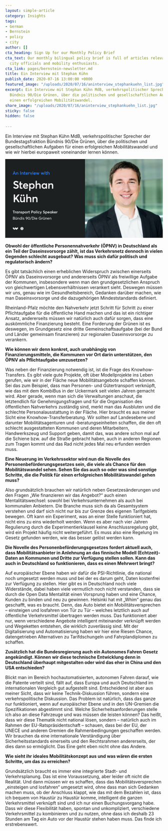 ```yaml
---
layout: simple-article
category: Insights
tags:
- German
- Bernstein
- policy
- city
author: []
cta_heading: Sign Up for our Monthly Policy Brief
cta_text: Our monthly bilingual policy brief is full of articles relevant to policymakers,
  city officials and mobility enthusiasts.
cta_link: pages/bernstein-newsletter.md
title: Ein Interview mit Stephan Kühn
publish_date: 2020-07-16 13:00:00 +0000
featured_image: "/uploads/2020/07/16/aninterview_stephankuehn_list.jpg"
excerpt: Ein Interview mit Stephan Kühn MdB, verkehrspolitischer Sprecher der Bundestagsfraktion
  Bündnis 90/Die Grünen, über die politischen und gesellschaftlichen Aufgaben für
  einen erfolgreichen Mobilitätswandel.
share_image: "/uploads/2020/07/16/aninterview_stephankuehn_list.jpg"
sticky: false
hidden: false

---
```

Ein Interview mit Stephan Kühn MdB, verkehrspolitischer Sprecher der Bundestagsfraktion Bündnis 90/Die Grünen, über die politischen und gesellschaftlichen Aufgaben für einen erfolgreichen Mobilitätswandel und wie wir hierbei europaweit voneinander lernen können.

![](/uploads/2020/07/16/aninterview_stephankuehn_body.jpeg)

**Obwohl der öffentliche Personennahverkehr (ÖPNV) in Deutschland als ein Teil der Daseinsvorsorge zählt, ist das Verkehrsnetz dennoch in vielen Gegenden schlecht ausgebaut? Was muss sich dafür politisch und regulatorisch ändern?**

Es gibt tatsächlich einen erheblichen Widerspruch zwischen einerseits ÖPNV als Daseinsvorsorge und andererseits ÖPNV als freiwillige Aufgabe der Kommunen, insbesondere wenn man den grundgesetzlichen Anspruch von gleichwertigen Lebensverhältnissen verankert sieht. Deswegen müssen wir uns, genau wie im Gesundheitsbereich, Gedanken darüber machen, wie man Daseinsvorsorge und die dazugehörigen Mindeststandards definiert.

Rheinland-Pfalz möchte den Nahverkehr jetzt Schritt für Schritt zu einer Pflichtaufgabe für die öffentliche Hand machen und das ist ein richtiger Ansatz, andererseits müssen wir natürlich auch dafür sorgen, dass eine auskömmliche Finanzierung besteht. Eine Forderung der Grünen ist es deswegen, im Grundgesetz eine dritte Gemeinschaftsaufgabe (bei der Bund und Länder gemeinsam finanzieren) zur regionalen Daseinsvorsorge zu verankern.

**Wie können wir denn konkret, auch unabhängig von Finanzierungsmitteln, die Kommunen vor Ort darin unterstützen, den ÖPNV als Pflichtaufgabe umzusetzen?**

Was neben der Finanzierung notwendig ist, ist die Frage des Knowhow-Transfers. Es gibt viele gute Projekte, oft über Modellprojekte ins Leben gerufen, wie wir in der Fläche neue Mobilitätsangebote schaffen können. Sei das zum Beispiel, dass man Personen- und Gütertransport verknüpft, wie das mit dem KombiBus in der Uckermark seit vielen Jahren gemacht wird. Aber gerade, wenn man sich die Verwaltungen anschaut, die letztendlich für Genehmigungsfragen und für die Organisation des öffentlichen Nahverkehrs zuständig sind, merkt man das Ausbluten und die schlechte Personalausstattung in der Fläche. Hier braucht es aus meiner Sicht eine Knowhow-Transferberatung. Wir sollten auf Landesebene und darunter Mobilitätsagenturen und -beratungseinheiten schaffen, die den oft schlecht ausgestatteten Kommunen und deren Mitarbeitern, Handwerkszeug und Support geben, damit das, was andere schon mal auf die Schiene bzw. auf die Straße gebracht haben, auch in anderen Regionen zum Tragen kommt und das Rad nicht jedes Mal neu erfunden werden muss.

**Eine Neuerung im Verkehrssektor wird nun die Novelle des Personenbeförderungsgesetzes sein, die viele als Chance für den Mobilitätswandel sehen. Sehen Sie das auch so oder was sind sonstige Schritte, die die Politik für einen erfolgreichen Mobilitätswandel gehen muss?**

Also grundsätzlich brauchen wir natürlich neben Gesetzesänderungen und den Fragen „Wie finanzieren wir das Angebot?“ auch einen Mentalitätswechsel: sowohl bei Verkehrsunternehmen als auch bei kommunalen Anbietern. Die Branche muss sich da als Gesamtsystem verstehen und darf sich nicht nur bis zur Grenze des eigenen Tarifgebiets bewegen. Oft kann ein Experiment, was an einer Stelle funktioniert hat, nicht eins zu eins wiederholt werden. Wenn es aber nach vier Jahren Regulierung durch die Experimentierklausel keine Anschlussregelung gibt, wird ein Projekt häufig nicht weitergeführt. Es muss also eine Regelung im Gesetz gefunden werden, wie das besser gelöst werden kann.

**Die Novelle des Personenbeförderungsgesetzes fordert aktuell auch, dass Mobilitätsanbieter in Anlehnung an das finnische Modell (Echtzeit)-Daten an Kommunen und Dritte zur Verfügung stellen sollen. Kann das auch in Deutschland so funktionieren, dass es einen Mehrwert bringt?**

Auf europäischer Ebene haben wir dafür die PSI-Richtlinie, die national noch umgesetzt werden muss und bei der es darum geht, Daten kostenfrei zur Verfügung zu stellen. Hier gibt es in Deutschland noch viele Widerstände, dabei haben viele vermutlich noch nicht verstanden, dass sie durch die Open Data Mentalität einen Vorsprung haben und eine Chance, Kunden zu binden und neu zu gewinnen. Helsinki hat mit „Whim“ genau das geschafft, was es braucht. Denn, das Auto bietet ein Mobilitätsversprechen – einsteigen und losfahren von Tür zu Tür – welches letztlich auch auf öffentliche Verkehrsmittel übertragen werden muss. Das funktioniert aber nur, wenn verschiedene Angebote intelligent miteinander verknüpft werden und Wegeketten entstehen, die wirklich zuverlässig sind. Mit der Digitalisierung und Automatisierung haben wir hier eine Riesen Chance, datengetrieben Alternativen zu Tarifdschungeln und Fahrplandiplomen zu schaffen.

**Zusätzlich hat die Bundesregierung auch ein Autonomes Fahren Gesetz angekündigt. Können wir diese technische Entwicklung denn in Deutschland überhaupt mitgestalten oder wird das eher in China und den USA entschieden?**

Blickt man im Bereich hochautomatisierten, autonomen Fahren darauf, wie die Patente verteilt sind, fällt auf, dass Europa und auch Deutschland im internationalen Vergleich gut aufgestellt sind. Entscheidend ist aber aus meiner Sicht, dass wir keine Technik-Diskussion führen, sondern eine verkehrspolitische Diskussion. Das Problem ist natürlich, dass das ganze nur funktioniert, wenn auf europäischer Ebene und in den UN-Gremien die Spezifikationen abgestimmt sind. Welche Sicherheitsanforderungen stelle ich also an diese Fahrzeuge und was müssen die leisten können? Das heißt, dass wir diese Thematik nicht national lösen, sondern – natürlich auch im Rahmen der EU-Ratspräsidentschaft – schauen, dass bei der EU, der UNECE und anderen Gremien die Rahmenbedingungen geschaffen werden. Wir brauchen da eine internationale Verständigung über Sicherheitsstandards einerseits und den Rechtsrahmen andererseits, der dies dann so ermöglicht. Das Eine geht eben nicht ohne das Andere.

**Wie sieht ihr ideales Mobilitätskonzept aus und was wären die ersten Schritte, um das zu erreichen?**

Grundsätzlich braucht es immer eine integrierte Stadt- und Verkehrsplanung. Das ist eine Voraussetzung, aber leider oft nicht die Realität. Und dann müssen wir es schaffen, dass das Mobilitätsversprechen „einsteigen und losfahren“ umgesetzt wird, ohne dass man sich Gedanken machen muss, ob der Anschluss klappt, wie das mit dem Bezahlen ist, dass ich bequem von Haustür zu Haustür komme, intelligent die ganzen Verkehrsmittel verknüpft sind und ich nur einen Buchungsvorgang habe. Dass wir diese Flexibilität haben, spontan und unkompliziert, verschiedene Verkehrsmittel zu kombinieren und zu nutzen, ohne dass ich deshalb 23 Stunden am Tag ein Auto vor der Haustür stehen haben muss. Das finde ich erstrebenswert.